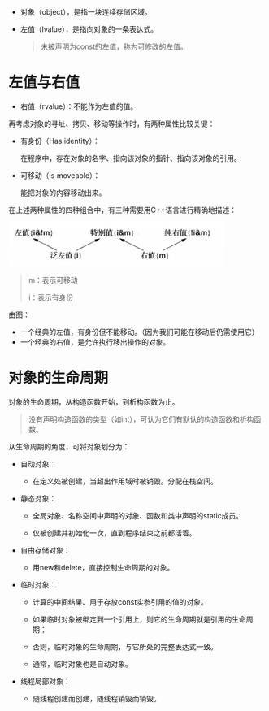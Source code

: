 - 对象（object），是指一块连续存储区域。

- 左值（lvalue），是指向对象的一条表达式。

  > 未被声明为const的左值，称为可修改的左值。



# 左值与右值

- 右值（rvalue）：不能作为左值的值。





再考虑对象的寻址、拷贝、移动等操作时，有两种属性比较关键：

- 有身份（Has identity）：

  在程序中，存在对象的名字、指向该对象的指针、指向该对象的引用。

- 可移动（Is moveable）：

  能把对象的内容移动出来。

在上述两种属性的四种组合中，有三种需要用C++语言进行精确地描述：

![image-20220720202420578](%E5%AF%B9%E8%B1%A1%E5%92%8C%E5%80%BC.assets/image-20220720202420578.png)

> m：表示可移动
>
> i：表示有身份

由图：

- 一个经典的左值，有身份但不能移动。（因为我们可能在移动后仍需使用它）
- 一个经典的右值，是允许执行移出操作的对象。



# 对象的生命周期

对象的生命周期，从构造函数开始，到析构函数为止。

> 没有声明构造函数的类型（如int），可认为它们有默认的构造函数和析构函数。



从生命周期的角度，可将对象划分为：

- 自动对象：

  - 在定义处被创建，当超出作用域时被销毁。分配在栈空间。

- 静态对象：

  - 全局对象、名称空间中声明的对象、函数和类中声明的static成员。

  - 仅被创建并初始化一次，直到程序结束之前都活着。

- 自由存储对象：

  - 用new和delete，直接控制生命周期的对象。

- 临时对象：

  - 计算的中间结果、用于存放const实参引用的值的对象。

  - 如果临时对象被绑定到一个引用上，则它的生命周期就是引用的生命周期；
  - 否则，临时对象的生命周期，与它所处的完整表达式一致。
  - 通常，临时对象也是自动对象。

- 线程局部对象：

  - 随线程创建而创建，随线程销毁而销毁。

  

